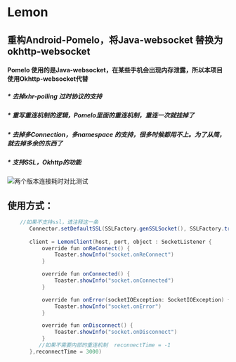 # Lemon
## 重构Android-Pomelo，将Java-websocket 替换为 okhttp-websocket<br>

#### Pomelo 使用的是Java-websocket，在某些手机会出现内存泄露，所以本项目使用Okhttp-websocket代替<br>

##### * 去掉xhr-polling 过时协议的支持<br>
##### * 重写重连机制的逻辑，Pomelo里面的重连机制，重连一次就挂掉了<br>
##### * 去掉多Connection，多namespace 的支持，很多时候都用不上。为了从简，就去掉多余的东西了<br>
##### * 支持SSL，Okhttp的功能<br>
![两个版本连接耗时对比测试](https://github.com/VipMinF/Lemon/tree/master/screenshoot/device-2018-04-20-150540.png)

## 使用方式：
 ```Java
     //如果不支持ssl，请注释这一条
        Connector.setDefaultSSL(SSLFactory.genSSLSocket(), SSLFactory.trustManager)
        
        client = LemonClient(host, port, object : SocketListener {
            override fun onReConnect() {
                Toaster.showInfo("socket.onReConnect")
            }

            override fun onConnected() {
                Toaster.showInfo("socket.onConnected")
            }

            override fun onError(socketIOException: SocketIOException) {
                Toaster.showInfo("socket.onError")
            }

            override fun onDisconnect() {
                Toaster.showInfo("socket.onDisconnect")
            }
           //如果不需要内部的重连机制  reconnectTime = -1
        },reconnectTime = 3000)
```

